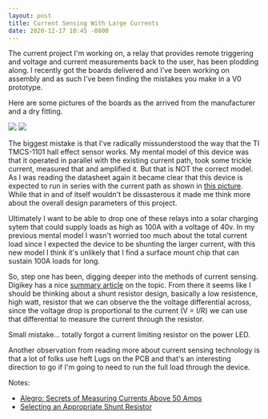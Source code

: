 ```yaml
---
layout: post
title: Current Sensing With Large Currents
date: 2020-12-17 10:45 -0800
---
```


The current project I'm working on, a relay that provides remote triggering and voltage and current measurements back to the user, has been plodding along. I recently got the boards delivered and I've been working on assembly and as such I've been finding the mistakes you make in a V0 prototype.

Here are some pictures of the boards as the arrived from the manufacturer and a dry fitting.

<img src="/media/img/sensing-relay-v0-board.jpg">
<img src="/media/img/sensing-relay-v0-dry-fit.jpg">


The biggest mistake is that I've radically missunderstood the way that the TI TMCS-1101 hall effect sensor works. My mental model of this device was that it operated in parallel with the existing current path, took some trickle current, measured that and amplified it. But that is NOT the correct model. As I was reading the datasheet again it became clear that this device is expected to run in series with the current path as shown in [this picture](/media/img/TMCS1101-inline-motor-phase-sensing). While that in and of itself wouldn't be dissasterous it made me think more about the overall design parameters of this project.

Ultimately I want to be able to drop one of these relays into a solar charging sytem that could supply loads as high as 100A with a voltage of 40v. In my previous mental model I wasn't worried too much about the total current load since I expected the device to be shunting the larger current, with this new model I think it's unlikely that I find a surface mount chip that can sustain 100A loads for long.

So, step one has been, digging deeper into the methods of current sensing. Digikey has a nice [summary article](https://www.digikey.com/en/articles/fundamentals-of-current-measurement-part-1-current-sense-resistors) on the topic. From there it seems like I should be thinking about a shunt resistor design, basically a low resistence, high watt, resistor that we can observe the the voltage differential across, since the voltage drop is proportional to the current (V = I/R) we can use that differential to measure the current through the resistor.

Small mistake... totally forgot a current limiting resistor on the power LED.

Another observation from reading more about current sensing technology is that a lot of folks use heft Lugs on the PCB and that's an interesting direction to go if I'm going to need to run the full load through the device.

Notes:
* [Alegro: Secrets of Measuring Currents Above 50 Amps](https://www.allegromicro.com/en/insights-and-innovations/technical-documents/hall-effect-sensor-ic-publications/an296141-secrets-of-measuring-currents-above-50-amps)
* [Selecting an Appropriate Shunt Resistor](https://training.ti.com/getting-started-current-sense-amplifiers-session-4-how-choose-appropriate-shunt-resistor) 
